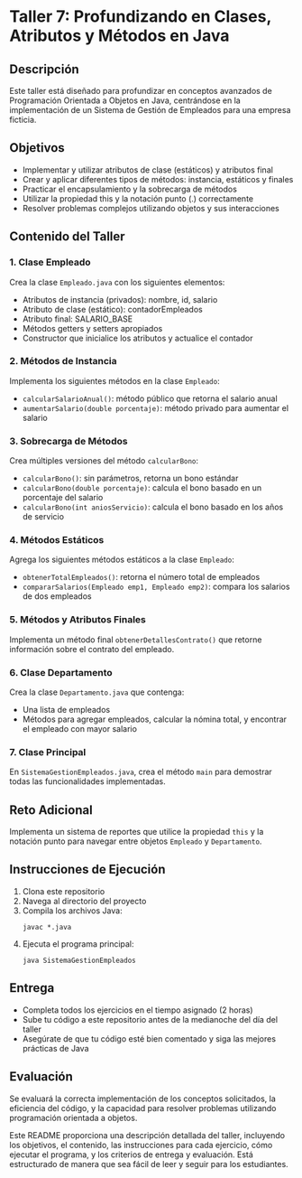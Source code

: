 # Taller 7: Profundizando en Clases, Atributos y Métodos en Java

## Descripción
Este taller está diseñado para profundizar en conceptos avanzados de Programación Orientada a Objetos en Java, centrándose en la implementación de un Sistema de Gestión de Empleados para una empresa ficticia.

## Objetivos
- Implementar y utilizar atributos de clase (estáticos) y atributos final
- Crear y aplicar diferentes tipos de métodos: instancia, estáticos y finales
- Practicar el encapsulamiento y la sobrecarga de métodos
- Utilizar la propiedad this y la notación punto (.) correctamente
- Resolver problemas complejos utilizando objetos y sus interacciones

## Contenido del Taller

### 1. Clase Empleado
Crea la clase `Empleado.java` con los siguientes elementos:
- Atributos de instancia (privados): nombre, id, salario
- Atributo de clase (estático): contadorEmpleados
- Atributo final: SALARIO_BASE
- Métodos getters y setters apropiados
- Constructor que inicialice los atributos y actualice el contador

### 2. Métodos de Instancia
Implementa los siguientes métodos en la clase `Empleado`:
- `calcularSalarioAnual()`: método público que retorna el salario anual
- `aumentarSalario(double porcentaje)`: método privado para aumentar el salario

### 3. Sobrecarga de Métodos
Crea múltiples versiones del método `calcularBono`:
- `calcularBono()`: sin parámetros, retorna un bono estándar
- `calcularBono(double porcentaje)`: calcula el bono basado en un porcentaje del salario
- `calcularBono(int aniosServicio)`: calcula el bono basado en los años de servicio

### 4. Métodos Estáticos
Agrega los siguientes métodos estáticos a la clase `Empleado`:
- `obtenerTotalEmpleados()`: retorna el número total de empleados
- `compararSalarios(Empleado emp1, Empleado emp2)`: compara los salarios de dos empleados

### 5. Métodos y Atributos Finales
Implementa un método final `obtenerDetallesContrato()` que retorne información sobre el contrato del empleado.

### 6. Clase Departamento
Crea la clase `Departamento.java` que contenga:
- Una lista de empleados
- Métodos para agregar empleados, calcular la nómina total, y encontrar el empleado con mayor salario

### 7. Clase Principal
En `SistemaGestionEmpleados.java`, crea el método `main` para demostrar todas las funcionalidades implementadas.

## Reto Adicional
Implementa un sistema de reportes que utilice la propiedad `this` y la notación punto para navegar entre objetos `Empleado` y `Departamento`.

## Instrucciones de Ejecución
1. Clona este repositorio
2. Navega al directorio del proyecto
3. Compila los archivos Java:
   ```
   javac *.java
   ```
4. Ejecuta el programa principal:
   ```
   java SistemaGestionEmpleados
   ```

## Entrega
- Completa todos los ejercicios en el tiempo asignado (2 horas)
- Sube tu código a este repositorio antes de la medianoche del día del taller
- Asegúrate de que tu código esté bien comentado y siga las mejores prácticas de Java

## Evaluación
Se evaluará la correcta implementación de los conceptos solicitados, la eficiencia del código, y la capacidad para resolver problemas utilizando programación orientada a objetos.



Este README proporciona una descripción detallada del taller, incluyendo los objetivos, el contenido, las instrucciones para cada ejercicio, cómo ejecutar el programa, y los criterios de entrega y evaluación. Está estructurado de manera que sea fácil de leer y seguir para los estudiantes.
